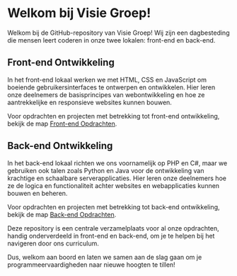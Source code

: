 # Welkom bij Visie Groep!

Welkom bij de GitHub-repository van Visie Groep! Wij zijn een dagbesteding die mensen leert coderen in onze twee lokalen: front-end en back-end.

## Front-end Ontwikkeling
In het front-end lokaal werken we met HTML, CSS en JavaScript om boeiende gebruikersinterfaces te ontwerpen en ontwikkelen. Hier leren onze deelnemers de basisprincipes van webontwikkeling en hoe ze aantrekkelijke en responsieve websites kunnen bouwen.

Voor opdrachten en projecten met betrekking tot front-end ontwikkeling, bekijk de map [Front-end Opdrachten](front-end/).

## Back-end Ontwikkeling
In het back-end lokaal richten we ons voornamelijk op PHP en C#, maar we gebruiken ook talen zoals Python en Java voor de ontwikkeling van krachtige en schaalbare serverapplicaties. Hier leren onze deelnemers hoe ze de logica en functionaliteit achter websites en webapplicaties kunnen bouwen en beheren.

Voor opdrachten en projecten met betrekking tot back-end ontwikkeling, bekijk de map [Back-end Opdrachten](back-end/).

Deze repository is een centrale verzamelplaats voor al onze opdrachten, handig onderverdeeld in front-end en back-end, om je te helpen bij het navigeren door ons curriculum.

Dus, welkom aan boord en laten we samen aan de slag gaan om je programmeervaardigheden naar nieuwe hoogten te tillen!
